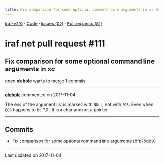 ```yaml
---
title: Fix comparison for some optional command line arguments in xc #111
---
```


[iraf-v216](/iraf-v216) · [Code](https://github.com/iraf-community/iraf/tree/iraf-v216) · [Issues (50)](/iraf-v216/issues) · [Pull requests (81)](/iraf-v216/issues/pulls)

# iraf.net pull request #111
## Fix comparison for some optional command line arguments in xc
*open* **[olebole](https://github.com/olebole)** wants to merge 1 commits

- - - -

**[olebole](https://github.com/olebole)** commented on 2017-11-04

The end of the argument list is marked with `NULL`, not with `EOS`. Even when `EOS` happens to be '\0', it is a char and not a pointer.
- - - -

## Commits

* Fix comparison for some optional command line arguments [[5fb75d89](https://github.com/iraf-community/iraf/commit/5fb75d89185e0ebf354dcc2dd6ac83d9fc4a669d)]

- - - -

Last updated on 2017-11-04
